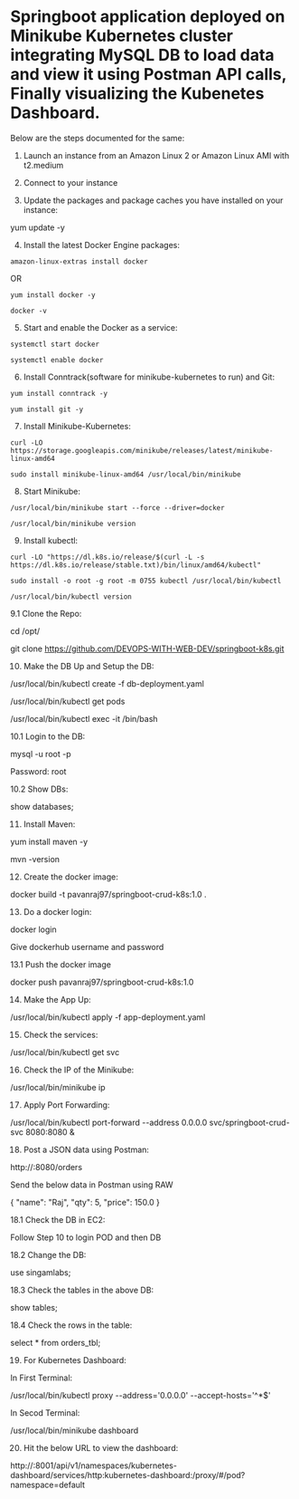 # Springboot application deployed on  Minikube Kubernetes cluster integrating MySQL DB to load data and view it using Postman API calls, Finally visualizing the Kubenetes Dashboard.

Below are the steps documented for the same:

1. Launch an instance from an Amazon Linux 2 or Amazon Linux AMI with t2.medium


2. Connect to your instance


3. Update the packages and package caches you have installed on your instance:

yum update -y


4. Install the latest Docker Engine packages:
```
amazon-linux-extras install docker 
```

OR

```
yum install docker -y
```
```
docker -v
```

5. Start and enable the Docker as a service:
```
systemctl start docker 
```
```
systemctl enable docker
```
6. Install Conntrack(software for minikube-kubernetes to run) and Git:
```
yum install conntrack -y
```
```
yum install git -y
```

7. Install Minikube-Kubernetes:
```
curl -LO https://storage.googleapis.com/minikube/releases/latest/minikube-linux-amd64

sudo install minikube-linux-amd64 /usr/local/bin/minikube
```

8. Start Minikube:
```
/usr/local/bin/minikube start --force --driver=docker

/usr/local/bin/minikube version
```

9. Install kubectl:
```
curl -LO "https://dl.k8s.io/release/$(curl -L -s https://dl.k8s.io/release/stable.txt)/bin/linux/amd64/kubectl"

sudo install -o root -g root -m 0755 kubectl /usr/local/bin/kubectl
```
```
/usr/local/bin/kubectl version
```

9.1 Clone the Repo:

cd /opt/

git clone https://github.com/DEVOPS-WITH-WEB-DEV/springboot-k8s.git


10. Make the DB Up and Setup the DB:

/usr/local/bin/kubectl create -f db-deployment.yaml

/usr/local/bin/kubectl get pods

/usr/local/bin/kubectl exec -it <POD-NAME> /bin/bash


10.1 Login to the DB:

mysql -u root -p 

Password: root


10.2 Show DBs:

show databases;


11. Install Maven:

yum install maven -y	

mvn -version


12. Create the docker image: 

docker build -t pavanraj97/springboot-crud-k8s:1.0 .


13. Do a docker login:

docker login

Give dockerhub username and password

13.1 Push the docker image

docker push pavanraj97/springboot-crud-k8s:1.0


14. Make the App Up:

/usr/local/bin/kubectl  apply -f app-deployment.yaml


15. Check the services:

/usr/local/bin/kubectl  get svc


16. Check the IP of the Minikube:

/usr/local/bin/minikube ip

17. Apply Port Forwarding:

/usr/local/bin/kubectl port-forward --address 0.0.0.0 svc/springboot-crud-svc 8080:8080 &


18. Post a JSON data using Postman:

http://<EC2IP>:8080/orders

Send the below data in Postman using RAW

{
    "name": "Raj",
    "qty": 5,
    "price": 150.0
}


18.1 Check the DB in EC2:

Follow Step 10 to login POD and then DB 


18.2 Change the DB:

use singamlabs;


18.3 Check the tables in the above DB:

show tables;


18.4 Check the rows in the table:

select * from orders_tbl;


19. For Kubernetes Dashboard:

In First Terminal:

/usr/local/bin/kubectl proxy --address='0.0.0.0' --accept-hosts='^*$'

In Secod Terminal:

/usr/local/bin/minikube dashboard


20. Hit the below URL to view the dashboard:

http://<EC2IP>:8001/api/v1/namespaces/kubernetes-dashboard/services/http:kubernetes-dashboard:/proxy/#/pod?namespace=default
